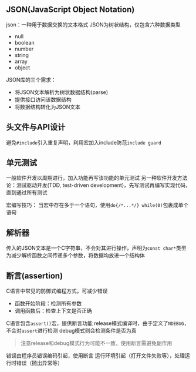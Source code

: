 JSON(JavaScript Object Notation)
---
json：一种用于数据交换的文本格式
JSON为树状结构，仅包含六种数据类型
- null
- boolean
- number
- string
- array
- object

JSON库的三个需求：
- 将JSON文本解析为树状数据结构(parse)
- 提供接口访问该数据结构
- 将数据结构转化为JSON文本

头文件与API设计
---
避免`#include`引入重复声明，利用宏加入include防范`include guard`

单元测试
---
一般软件开发以周期进行，加入功能再写该功能的单元测试
另一种软件开发方法论：测试驱动开发(TDD, test-driven development)，先写测试再编写实现代码，直到通过所有测试


宏编写技巧：
当宏中存在多于一个语句，使用`do{/*...*/} while(0)`包裹成单个语句

解析器
---
传入的JSON文本是一个C字符串，不会对其进行操作，声明为`const char*`类型
为减少解析函数之间传递多个参数，将数据均放进一个结构体

断言(assertion)
---
C语言中常见的防御式编程方式，可减少错误
- 函数开始阶段：检测所有参数
- 调用函数后：检查上下文是否正确

C语言包含`assert()`宏，提供断言功能
release模式编译时，由于定义了`NDEBUG`，不会对`assert`进行检测
debug模式则会检测条件是否为真
> 注意release和debug模式行为可能不一致，使用断言需避免副作用

错误由程序员错误编码引起，使用断言
运行环境引起（打开文件失败等），处理运行时错误（抛出异常等）